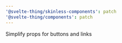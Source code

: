 ```yaml
---
'@svelte-thing/skinless-components': patch
'@svelte-thing/components': patch
---
```


Simplify props for buttons and links
